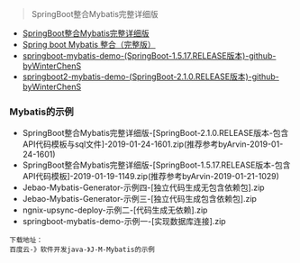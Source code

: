 > SpringBoot整合Mybatis完整详细版
- [SpringBoot整合Mybatis完整详细版](https://blog.csdn.net/iku5200/article/details/82856621)
- [Spring boot Mybatis 整合（完整版）](https://blog.csdn.net/Winter_chen001/article/details/77249029)
- [springboot-mybatis-demo-(SpringBoot-1.5.17.RELEASE版本)-github-byWinterChenS](https://github.com/WinterChenS/springboot-mybatis-demo)
- [springboot2-mybatis-demo-(SpringBoot-2.1.0.RELEASE版本)-github-byWinterChenS](https://github.com/WinterChenS/springboot2-mybatis-demo)

### Mybatis的示例
- SpringBoot整合Mybatis完整详细版-[SpringBoot-2.1.0.RELEASE版本-包含API代码模板与sql文件]-2019-01-24-1601.zip(推荐参考byArvin-2019-01-24-1601)
- SpringBoot整合Mybatis完整详细版-[SpringBoot-1.5.17.RELEASE版本-包含API代码模板]-2019-01-19-1149.zip(推荐参考byArvin-2019-01-21-1029)
- Jebao-Mybatis-Generator-示例四-[独立代码生成无包含依赖包].zip
- Jebao-Mybatis-Generator-示例三-[独立代码生成包含依赖包].zip
- ngnix-upsync-deploy-示例二-[代码生成无依赖].zip
- springboot-mybatis-demo-示例一-[实现数据库连接].zip
```
下载地址：
百度云-》软件开发java-》J-M-Mybatis的示例
```
